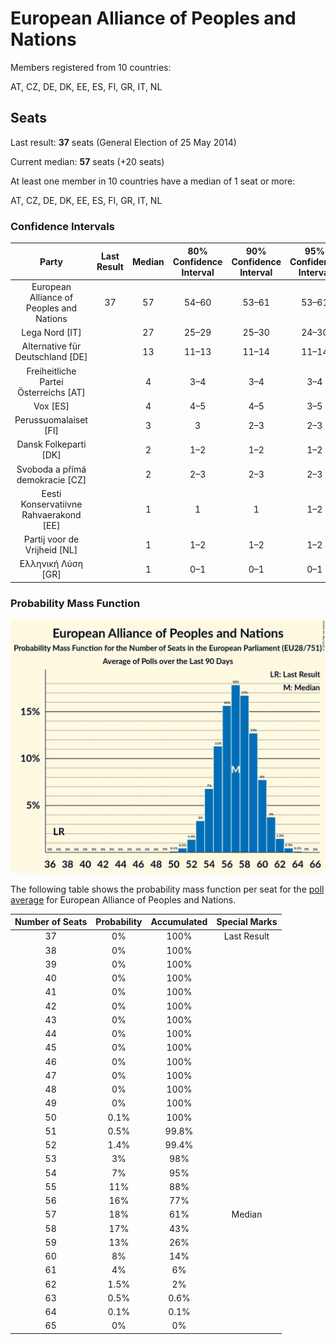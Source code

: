 # European Alliance of Peoples and Nations

Members registered from 10 countries:

AT, CZ, DE, DK, EE, ES, FI, GR, IT, NL

## Seats

Last result: **37** seats (General Election of 25 May 2014)

Current median: **57** seats (+20 seats)

At least one member in 10 countries have a median of 1 seat or more:

AT, CZ, DE, DK, EE, ES, FI, GR, IT, NL

### Confidence Intervals

| Party | Last Result | Median | 80% Confidence Interval | 90% Confidence Interval | 95% Confidence Interval | 99% Confidence Interval |
|:-----:|:-----------:|:------:|:-----------------------:|:-----------------------:|:-----------------------:|:-----------------------:|
| European Alliance of Peoples and Nations | 37 | 57 | 54–60 | 53–61 | 53–61 | 51–63 |
| Lega Nord [IT] | | 27 | 25–29 | 25–30 | 24–30 | 23–31 |
| Alternative für Deutschland [DE] | | 13 | 11–13 | 11–14 | 11–14 | 10–15 |
| Freiheitliche Partei Österreichs [AT] | | 4 | 3–4 | 3–4 | 3–4 | 3–5 |
| Vox [ES] | | 4 | 4–5 | 4–5 | 3–5 | 3–6 |
| Perussuomalaiset [FI] | | 3 | 3 | 2–3 | 2–3 | 2–4 |
| Dansk Folkeparti [DK] | | 2 | 1–2 | 1–2 | 1–2 | 1–2 |
| Svoboda a přímá demokracie [CZ] | | 2 | 2–3 | 2–3 | 2–3 | 2–3 |
| Eesti Konservatiivne Rahvaerakond [EE] | | 1 | 1 | 1 | 1–2 | 1–2 |
| Partij voor de Vrijheid [NL] | | 1 | 1–2 | 1–2 | 1–2 | 1–2 |
| Ελληνική Λύση [GR] | | 1 | 0–1 | 0–1 | 0–1 | 0–1 |

### Probability Mass Function

![Graph with seats probability mass function not yet produced](average-2019-06-30-seats-pmf-europeanallianceofpeoplesandnations.png "Seats Probability Mass Function")

The following table shows the probability mass function per seat for the [poll average](average-2019-06-30.html) for European Alliance of Peoples and Nations.

| Number of Seats | Probability | Accumulated | Special Marks |
|:---------------:|:-----------:|:-----------:|:-------------:|
| 37 | 0% | 100% | Last Result |
| 38 | 0% | 100% |  |
| 39 | 0% | 100% |  |
| 40 | 0% | 100% |  |
| 41 | 0% | 100% |  |
| 42 | 0% | 100% |  |
| 43 | 0% | 100% |  |
| 44 | 0% | 100% |  |
| 45 | 0% | 100% |  |
| 46 | 0% | 100% |  |
| 47 | 0% | 100% |  |
| 48 | 0% | 100% |  |
| 49 | 0% | 100% |  |
| 50 | 0.1% | 100% |  |
| 51 | 0.5% | 99.8% |  |
| 52 | 1.4% | 99.4% |  |
| 53 | 3% | 98% |  |
| 54 | 7% | 95% |  |
| 55 | 11% | 88% |  |
| 56 | 16% | 77% |  |
| 57 | 18% | 61% | Median |
| 58 | 17% | 43% |  |
| 59 | 13% | 26% |  |
| 60 | 8% | 14% |  |
| 61 | 4% | 6% |  |
| 62 | 1.5% | 2% |  |
| 63 | 0.5% | 0.6% |  |
| 64 | 0.1% | 0.1% |  |
| 65 | 0% | 0% |  |


